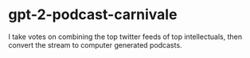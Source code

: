 # gpt-2-podcast-carnivale
I take votes on combining the top twitter feeds of top intellectuals, then convert the stream to computer generated podcasts.

